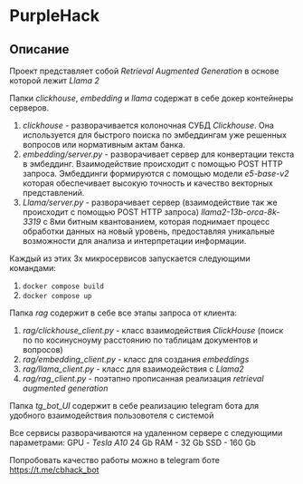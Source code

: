 # PurpleHack

## Описание
Проект представляет собой *Retrieval Augmented Generation* в основе которой лежит *Llama 2*


Папки *clickhouse*, *embedding* и *llama* содержат в себе докер контейнеры серверов.
1. *clickhouse* - разворачивается колоночная СУБД *Clickhouse*. Она используется для быстрого поиска по эмбеддингам уже решенных вопросов или нормативным актам банка.
2. *embedding/server.py* - разворачивает сервер для конвертации текста в эмбеддинг. Взаимодействие происходит с помощью POST HTTP запроса. Эмбеддинги формируются с помощью модели *e5-base-v2* которая обеспечивает высокую точность и качество векторных представлений. 
3. *Llama/server.py* - разворачивает сервер (взаимодействие так же происходит с помощью POST HTTP запроса) *llama2-13b-orca-8k-3319* с 8ми битным квантованием, которая  поднимает процесс обработки данных на новый уровень, предоставляя уникальные возможности для анализа и интерпретации информации.

Каждый из этих 3х микросервисов запускается следующими командами:
1. `docker compose build`
2. `docker compose up`



Папка *rag* содержит в себе все этапы запроса от клиента:
1. *rag/clickhouse_client.py* - класс взаимодействия *СlickHouse* (поиск по по косинусноуму расстоянию по таблицам документов и вопросов)
2. *rag/embedding_client.py* - класс для создания *embeddings*
3. *rag/llama_client.py* - класс для взаимодействия с  *Llama2*
4. *rag/rag_client.py* - поэтапно прописанная реализация  *retrieval augmented generation*


Папка *tg_bot_UI* содержит в себе реализацию telegram бота для удобного взаимодействия пользовотеля с системой

Все сервисы разворачиваются на удаленном сервере с  следующими параметрами:
GPU - *Tesla A10* 24 Gb
RAM - 32 Gb
SSD - 160 Gb

Попробовать качество работы можно в telegram боте https://t.me/cbhack_bot
